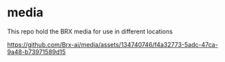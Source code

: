 # media
This repo hold the BRX media for use in different locations

https://github.com/Brx-ai/media/assets/134740746/f4a32773-5adc-47ca-9a48-b73971589d15

